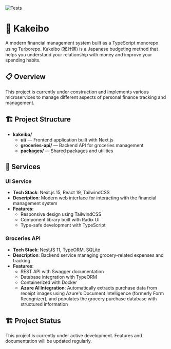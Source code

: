 ![Tests](https://github.com/alexandre-zatti/groceries-monorepo/actions/workflows/test.yaml/badge.svg)

# 🏦 Kakeibo

A modern financial management system built as a TypeScript monorepo using
Turborepo. Kakeibo (家計簿) is a Japanese budgeting method that helps you
understand your relationship with money and improve your spending habits.

## 📋 Overview

This project is currently under construction and implements various
microservices to manage different aspects of personal finance tracking and
management.

## 🏗️ Project Structure

- **kakeibo/**
    - **ui/** — Frontend application built with Next.js
    - **groceries-api/** — Backend API for groceries management
    - **packages/** — Shared packages and utilities

## 🔧 Services

### UI Service

- **Tech Stack**: Next.js 15, React 19, TailwindCSS
- **Description**: Modern web interface for interacting with the financial
  management system
- **Features**:
    - Responsive design using TailwindCSS
    - Component library built with Radix UI
    - Type-safe development with TypeScript

### Groceries API

- **Tech Stack**: NestJS 11, TypeORM, SQLite
- **Description**: Backend service managing grocery-related expenses and
  tracking
- **Features**:
    - REST API with Swagger documentation
    - Database integration with TypeORM
    - Containerized with Docker
    - **Azure AI Integration**: Automatically extracts purchase data from
      receipt images using Azure's Document Intelligence (formerly Form
      Recognizer), and populates the grocery purchase database with structured
      information

## 🏗️ Project Status

This project is currently under active development. Features and documentation
will be updated regularly.
